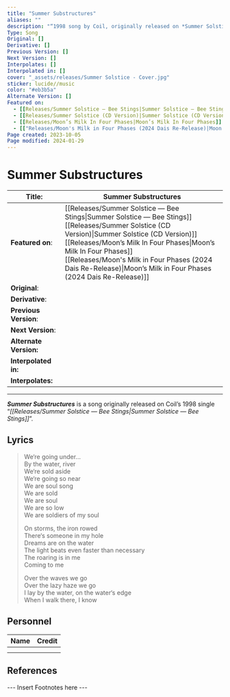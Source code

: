 ```yaml
---
title: "Summer Substructures"
aliases: ""
description: "“1998 song by Coil, originally released on *Summer Solstice — Bee Stings*"
Type: Song
Original: []
Derivative: []
Previous Version: []
Next Version: []
Interpolates: []
Interpolated in: []
cover: "_assets/releases/Summer Solstice - Cover.jpg"
sticker: lucide//music
color: "#eb3b5a"
Alternate Version: []
Featured on:
  - [[Releases/Summer Solstice — Bee Stings|Summer Solstice — Bee Stings]]
  - [[Releases/Summer Solstice (CD Version)|Summer Solstice (CD Version)]]
  - [[Releases/Moon’s Milk In Four Phases|Moon’s Milk In Four Phases]]
  - [["Releases/Moon's Milk in Four Phases (2024 Dais Re-Release)|Moon's Milk in Four Phases (2024 Dais Re-Release)"]]
Page created: 2023-10-05
Page modified: 2024-01-29
---
```


# Summer Substructures

| __Title__: | Summer Substructures |
| ---- | ---- |
| __Featured on__: | [[Releases/Summer Solstice — Bee Stings\|Summer Solstice — Bee Stings]]<br>[[Releases/Summer Solstice (CD Version)\|Summer Solstice (CD Version)]]<br>[[Releases/Moon’s Milk In Four Phases\|Moon’s Milk In Four Phases]]<br>[[Releases/Moon's Milk in Four Phases (2024 Dais Re-Release)\|Moon’s Milk in Four Phases (2024 Dais Re-Release)]] |
| __Original__: |  |
| __Derivative__: |  |
| __Previous Version__: |  |
| __Next Version__: |  |
| __Alternate Version:__ |  |
| __Interpolated in:__ |  |
| __Interpolates:__ |  |

---

*__Summer Substructures__* is a song originally released on Coil’s 1998 single “*[[Releases/Summer Solstice — Bee Stings|Summer Solstice — Bee Stings]]*”.

## Lyrics

> We‘re going under…  
> By the water, river  
> We‘re sold aside  
> We‘re going so near  
> We are soul song  
> We are sold  
> We are soul  
> We are so low  
> We are soldiers of my soul
>
> On storms, the iron rowed  
> There‘s someone in my hole  
> Dreams are on the water  
> The light beats even faster than necessary  
> The roaring is in me  
> Coming to me
>
> Over the waves we go  
> Over the lazy haze we go  
> I lay by the water, on the water‘s edge  
> When I walk there, I know

## Personnel

|Name|Credit|
|---|---|
|||
|||

## References

--- Insert Footnotes here ---
